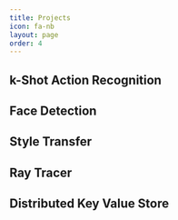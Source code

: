 ```yaml
--- 
title: Projects 
icon: fa-nb 
layout: page 
order: 4 
---
```


## k-Shot Action Recognition

## Face Detection

## Style Transfer

## Ray Tracer

## Distributed Key Value Store


